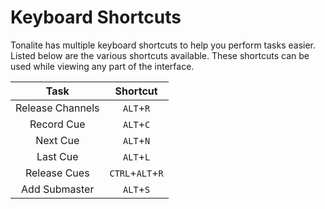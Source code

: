 # Keyboard Shortcuts

Tonalite has multiple keyboard shortcuts to help you perform tasks easier. Listed below are the various shortcuts available. These shortcuts can be used while viewing any part of the interface.

| Task                | Shortcut         |
|:-------------------:|:----------------:|
| Release Channels    | `ALT`+`R`        |
| Record Cue          | `ALT`+`C`        |
| Next Cue            | `ALT`+`N`        |
| Last Cue            | `ALT`+`L`        |
| Release Cues        | `CTRL`+`ALT`+`R` |
| Add Submaster       | `ALT`+`S`        |
